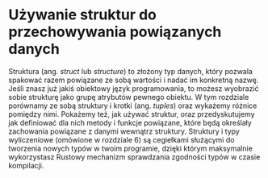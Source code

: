 # Używanie struktur do przechowywania powiązanych danych

Struktura (ang. *struct* lub *structure*) to złożony typ danych, który
pozwala spakować razem powiązane ze sobą wartości i nadać im konkretną nazwę.
Jeśli znasz już jakiś obiektowy język programowania, to możesz wyobrazić sobie
strukturę jako grupę atrybutów pewnego obiektu. W tym rozdziale porównamy ze sobą struktury i krotki (ang. *tuples*)
oraz wykażemy różnice pomiędzy nimi. Pokażemy też, jak używać struktur, oraz przedyskutujemy jak definiować dla nich metody i funkcje powiązane,
które będą określały zachowania powiązane z danymi wewnątrz struktury.
Struktury i typy wyliczeniowe (omówione w rozdziale 6) są cegiełkami służącymi do
tworzenia nowych typów w twoim programie, dzięki którym maksymalnie wykorzystasz
Rustowy mechanizm sprawdzania zgodności typów w czasie kompilacji.
